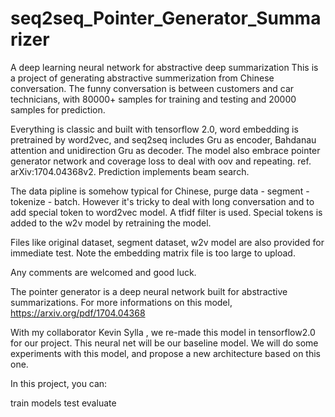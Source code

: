 # seq2seq_Pointer_Generator_Summarizer
A deep learning neural network for abstractive deep summarization
This is a project of generating abstractive summerization from Chinese conversation. The funny conversation is between customers and car technicians, with 80000+ samples for training and testing and 20000 samples for prediction.

Everything is classic and built with tensorflow 2.0, word embedding is pretrained by word2vec, and seq2seq includes Gru as encoder, Bahdanau attention and unidirection Gru as decoder. The model also embrace pointer generator network and coverage loss to deal with oov and repeating. ref. arXiv:1704.04368v2. Prediction implements beam search.

The data pipline is somehow typical for Chinese, purge data - segment - tokenize - batch. However it's tricky to deal with long conversation and to add special token to word2vec model. A tfidf filter is used. Special tokens is added to the w2v model by retraining the model.

Files like original dataset, segment dataset, w2v model are also provided for immediate test. Note the embedding matrix file is too large to upload.

Any comments are welcomed and good luck.

The pointer generator is a deep neural network built for abstractive summarizations. For more informations on this model, https://arxiv.org/pdf/1704.04368

With my collaborator Kevin Sylla , we re-made this model in tensorflow2.0 for our project. This neural net will be our baseline model. We will do some experiments with this model, and propose a new architecture based on this one.

In this project, you can:

train models
test 
evaluate 
